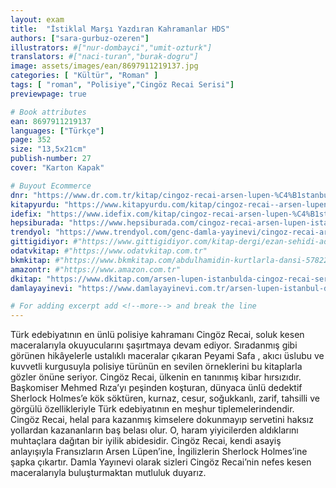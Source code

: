 ```yaml
---
layout: exam
title:  "İstiklal Marşı Yazdıran Kahramanlar HDS"
authors: ["sara-gurbuz-ozeren"]
illustrators: #["nur-dombayci","umit-ozturk"]
translators: #["naci-turan","burak-dogru"]
image: assets/images/ean/8697911219137.jpg
categories: [ "Kültür", "Roman" ]
tags: [ "roman", "Polisiye","Cingöz Recai Serisi"]
previewpage: true

# Book attributes
ean: 8697911219137
languages: ["Türkçe"]
page: 352
size: "13,5x21cm"
publish-number: 27
cover: "Karton Kapak"

# Buyout Ecommerce
dnr: "https://www.dr.com.tr/kitap/cingoz-recai-arsen-lupen-%C4%B1stanbulda/peyami-safa/edebiyat/roman/polisiye/urunno=0000000673268"
kitapyurdu: "https://www.kitapyurdu.com/kitap/cingoz-recai--arsen-lupen-istanbulda/381668.html&filter_name=Arsen+L%C3%BCpen+%C4%B0stanbul%27da"
idefix: "https://www.idefix.com/kitap/cingoz-recai-arsen-lupen-%C4%B1stanbulda/peyami-safa/edebiyat/roman/polisiye/urunno=0000000673268"
hepsiburada: "https://www.hepsiburada.com/cingoz-recai-arsen-lupen-istanbulda-peyami-safa-p-KDAMLA40928"
trendyol: "https://www.trendyol.com/genc-damla-yayinevi/cingoz-recai-arsen-lupen-istanbulda-peyami-safa-genc-damla-yayinlari-p-3261837"
gittigidiyor: #"https://www.gittigidiyor.com/kitap-dergi/ezan-sehidi-adnan-menderes_pdp_732728793"
odatvkitap: #"https://www.odatvkitap.com.tr"
bkmkitap: #"https://www.bkmkitap.com/abdulhamidin-kurtlarla-dansi-578226"
amazontr: #"https://www.amazon.com.tr"
dkitap: "https://www.dkitap.com/arsen-lupen-istanbulda-cingoz-recai-serisi-12"
damlayayinevi: "https://www.damlayayinevi.com.tr/arsen-lupen-istanbul-da-cingoz-recai-serisi-12"

# For adding excerpt add <!--more--> and break the line
---
```

Türk edebiyatının en ünlü polisiye kahramanı Cingöz Recai, soluk kesen maceralarıyla okuyucularını şaşırtmaya devam ediyor. Sıradanmış gibi görünen hikâyelerle ustalıklı maceralar çıkaran Peyami Safa , akıcı üslubu ve kuvvetli kurgusuyla polisiye türünün en sevilen örneklerini bu kitaplarla gözler önüne seriyor.
Cingöz Recai, ülkenin en tanınmış kibar hırsızıdır. Başkomiser Mehmed Rıza’yı peşinden koşturan, dünyaca ünlü dedektif Sherlock Holmes’e kök söktüren, kurnaz, cesur, soğukkanlı, zarif, tahsilli ve görgülü özellikleriyle Türk edebiyatının en meşhur tiplemelerindendir. Cingöz Recai, helal para kazanmış kimselere dokunmayıp servetini haksız yollardan kazananların baş belası olur. O, haram yiyicilerden aldıklarını muhtaçlara dağıtan bir iyilik abidesidir. Cingöz Recai, kendi asayiş anlayışıyla Fransızların Arsen Lüpen’ine, İngilizlerin Sherlock Holmes’ine şapka çıkartır. Damla Yayınevi olarak sizleri Cingöz Recai’nin nefes kesen maceralarıyla buluşturmaktan mutluluk duyarız.
<!--more--> 